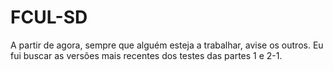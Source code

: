 # FCUL-SD

A partir de agora, sempre que alguém esteja a trabalhar, avise os outros. 
Eu fui buscar as versões mais recentes dos testes das partes 1 e 2-1.
